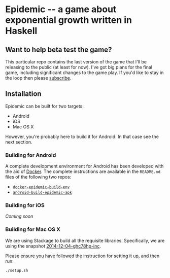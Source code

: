 # Epidemic -- a game about exponential growth written in Haskell

## Want to help beta test the game?

This particular repo contains the last version of the game that I'll be releasing to the public
(at least for now). I've got big plans for the final game, including significant changes to the
game play. If you'd like to stay in the loop then please [subscribe](http://eepurl.com/boW1vz).

## Installation

Epidemic can be built for two targets:
  * Android
  * iOS
  * Mac OS X

However, you're probably here to build it for Android. In that case see the next section.

### Building for Android

A complete development environment for Android has been developed with the aid of
[Docker](https://www.docker.com/). The complete instructions are available in the `README.md` files
of the following two repos:

* [`docker-epidemic-build-env`](https://github.com/sseefried/docker-epidemic-build-env)
* [`android-build-epidemic-apk`](https://github.com/sseefried/android-build-epidemic-apk)

### Building for iOS

*Coming soon*

### Building for Mac OS X

We are using Stackage to build all the requisite libraries. Specifically, we are using the
snapshot [2014-12-04-ghc78hp-inc](http://www.stackage.org/snapshot/2014-12-04-ghc78hp-inc).

Please ensure you have followed the instruction for setting it up, and then run:

    ./setup.sh